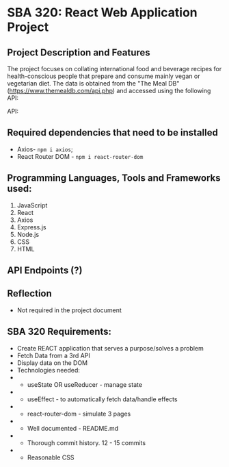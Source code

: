 # SBA 320: React Web Application Project

## Project Description and Features
The project focuses on collating international food and beverage recipes for health-conscious people that prepare and consume mainly vegan or vegetarian diet. The data is obtained from the "The Meal DB" (https://www.themealdb.com/api.php) and accessed using the following API:

API: 

## Required dependencies that need to be installed
- Axios- `npm i axios`;
- React Router DOM - `npm i react-router-dom`


## Programming Languages, Tools and Frameworks used:
1. JavaScript
2. React
3. Axios
4. Express.js
5. Node.js
6. CSS
7. HTML

## API Endpoints (?)


## Reflection
- Not required in the project document


## SBA 320 Requirements:
- Create REACT application that serves a purpose/solves a problem
- Fetch Data from a 3rd API
- Display data on the DOM
- Technologies needed:
- - useState OR useReducer - manage state
- - useEffect - to automatically fetch data/handle effects
- - react-router-dom - simulate 3 pages
- - Well documented - README.md
- - Thorough commit history.  12 - 15 commits
- - Reasonable CSS